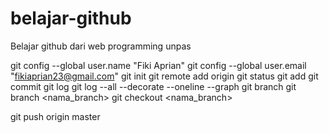 # belajar-github

Belajar github dari web programming unpas

git config --global user.name "Fiki Aprian"
git config --global user.email "fikiaprian23@gmail.com"
git init
git remote add origin
git status
git add
git commit
git log
git log --all --decorate --oneline --graph
git branch
git branch <nama_branch>
git checkout <nama_branch>

git push origin master
